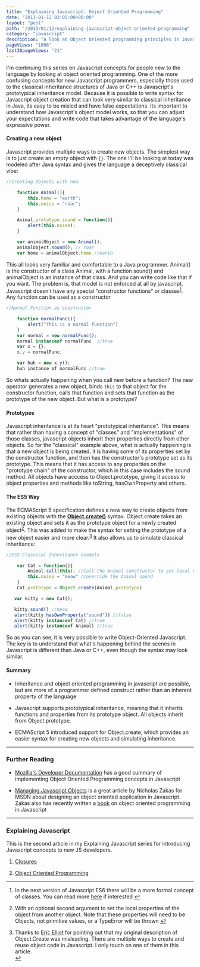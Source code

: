 ```yaml
---
title: "Explaining Javascript: Object Oriented Programming"
date: "2013-01-12 03:05:00+00:00"
layout: "post"
path: "/2013/01/12/explaining-javascript-object-oriented-programming"
category: "javascript"
description: "A look at Object Oriented programming principles in JavaScript"
pageViews: "1006"
last30pageViews: "21"
---
```


I'm continuing this series on Javascript concepts for people new to the language by looking at  object oriented programming.  One of the more confusing concepts for new Javascript programmers, especially those used to the classical inheritance structures of Java or C++ is Javascript's prototypical inheritance model.  Because it is possible to write syntax for Javascript object creation that can look very similar to classical inheritance in Java, its easy to be misled and have false expectations.  Its important to understand how Javascript's object model works, so that you can adjust your expectations and write code that takes advantage of the language's expressive power.


#### Creating a new object

Javascript provides multiple ways to create new objects.  The simplest way is to just create an empty object with ```{}```.  The one I'll be looking at today was modeled after Java syntax and gives the language a deceptively classical vibe:

```javascript
//Creating Objects with new

    function Animal(){
        this.home = "earth";
        this.noise = "roar";
    }

    Animal.prototype.sound = function(){
        alert(this.noise);
    }

    var animalObject = new Animal();
    animalObject.sound(); // roar
    var home = animalObject.home //earth
```

This all looks very familiar and comfortable to a Java programmer.  Animal() is the constructor of a class Animal, with a function sound() and animalObject is an instance of that class.  And you can write code like that if you want.  The problem is, that model is not enforced at all by javascript.  Javascript doesn't have any special "constructor functions" or classes<sup id="fnref:1"><a href="#fn:1" rel="footnote">1</a></sup>.  Any function can be used as a constructor

```javascript
//Normal Function as constructor

    function normalFunc(){
        alert("This is a normal function")
    }
    var normal = new normalFunc();
    normal instanceof normalFunc  //true
    var x = {};
    x.y = normalFunc;

    var huh = new x.y();
    huh instance of normalFunc //true
```

So whats actually happening when you call new before a function?  The new operator generates a new object, binds ```this``` to that object for the constructor function, calls that function and sets that function as the prototype of the new object.  But what is a prototype?

#### Prototypes

Javascript inheritance is at its heart "prototypical inheritance".  This means that rather than having a concept of "classes" and "implementations" of those classes, javascript objects inherit their properties directly from other objects.  So for the "classical" example above, what is actually happening is that a new object is being created, it is having some of its properties set by the constructor function, and then has the constructor's prototype set as its prototype.  This means that it has access to any properties on the "prototype chain" of the constructor, which in this case includes the sound method.  All objects have acccess to Object.prototype, giving it access to object properties and methods like toString, hasOwnProperty and others.

#### The ES5 Way

The ECMAScript 5 specification defines a new way to create objects from existing objects with the **[Object.create()][createmdn]** syntax.  Object.create takes an existing object and sets it as the prototype object for a newly created object<sup id="fnref:2"><a href="#fn:2" rel="footnote">2</a></sup>.  This was added to make the syntax for setting the prototype of a new object easier and more clear.<sup id="fnref:3"><a href="#fn:3" rel="footnote">3</a></sup>  It also allows us to simulate classical inheritance:

```javascript
//ES5 Classical Inheritance example

    var Cat = function(){
        Animal.call(this); //Call the Animal constructor to set local variables
        this.noise = "meow" //override the Animal sound
    }
    Cat.prototype = Object.create(Animal.prototype)

   var kitty = new Cat();

   kitty.sound() //meow
   alert(kitty.hasOwnProperty("sound")) //false
   alert(kitty instanceof Cat) //true
   alert(kitty instanceof Animal) //true
```

So as you can see, it is very possible to write Object-Oriented Javascript.  The key is to understand that what's happening behind the scenes in Javascript is different than Java or C++, even though the syntax may look similar.

#### Summary

- Inheritance and object oriented programming in javascript are possible, but are more of a programmer defined construct rather than an inherent property of the language

- Javascript supports prototypical inheritance, meaning that it inherits functions and properties from its prototype object.  All objects inherit from Object.prototype.

- ECMAScript 5 introduced support for Object.create, which provides an easier syntax for creating new objects and simulating inheritance.

---

### Further Reading

- [Mozilla's Developer Documentation][mdnoo] has a good summary of implementing Object Oriented Programming concepts in Javascript

- [Managing Javascript Objects][zakasmanaging] is a great article by Nicholas Zakas for MSDN about designing an object oriented application in Javascript.  Zakas also has recently written a [book][zakasbook] on object oriented programming in Javascript

---

### Explaining Javascript

This is the second article in my Explaining Javascript series for introducing Javascript concepts to new JS developers.

1. [Closures][ejsclosures]

2. [Object Oriented Programming][ejsoop]

---


<div class="footnotes"><ol>

<li class="footnote" id="fn:1">
<p>
In the next version of Javascript ES6 there will be a more formal concept of classes.  You can read more <a href="http://wiki.ecmascript.org/doku.php?id=strawman:maximally_minimal_classes">here</a> if interested
<a href="#fnref:1" title="return to article"> ↩</a>
</p>
</li>

<li class="footnote" id="fn:2">
<p>
With an optional second argument to set the local properties of the object from another object.  Note that these properties will need to be Objects, not primitive values, or a TypeError will be thrown        
<a href="#fnref:2" title="return to article"> ↩</a>
</p>
</li>

<li class="footnote" id="fn:2">

Thanks to <a href="https://plus.google.com/u/0/110077141419510454119/posts">Eric Elliot</a> for pointing out that my original description of Object.Create was misleading.  There are multiple ways to create and reuse object code in Javascript.  I only touch on one of them in this article.        
<a href="#fnref:2" title="return to article"> ↩</a>

</li>



</ol></div>







[createmdn]: https://developer.mozilla.org/en-US/docs/JavaScript/Reference/Global_Objects/Object/create
[mdnoo]: https://developer.mozilla.org/en-US/docs/JavaScript/Introduction_to_Object-Oriented_JavaScript
[zakasmanaging]: http://msdn.microsoft.com/en-us/magazine/gg314983.aspx
[zakasbook]: https://leanpub.com/oopinjavascript
[ejsclosures]: http://www.benmccormick.org/blog/2013/01/08/javascript-explained-closures/
[ejsoop]: http://www.benmccormick.org/blog/2013/01/12/javascript-explained-object-oriented-javascript/
